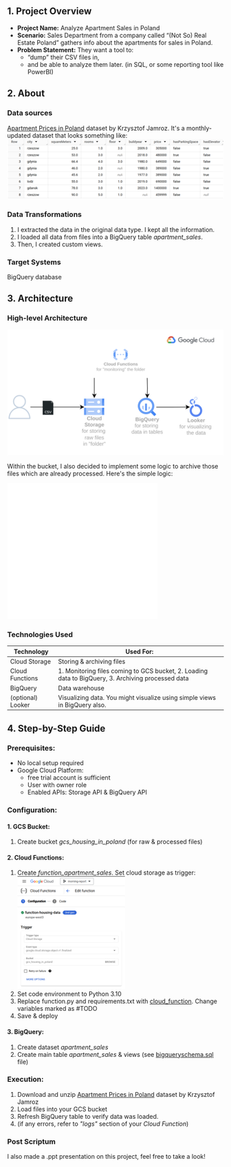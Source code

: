 ## 1. Project Overview
- **Project Name:** Analyze Apartment Sales in Poland
- **Scenario:** Sales Department from a company called “(Not So) Real Estate Poland” gathers info about the apartments for sales in Poland.
- **Problem Statement:** They want a tool to:
  - “dump” their CSV files in, 
  - and be able to analyze them later. (in SQL, or some reporting tool like PowerBI)


## 2. About

### Data sources
[Apartment Prices in Poland](https://www.kaggle.com/datasets/krzysztofjamroz/apartment-prices-in-poland) dataset by Krzysztof Jamroz. It's a monthly-updated dataset that looks something like: \
<img src="images/sample_dataset_.png" alt="drawing" width="600"/>

### Data Transformations
1. I extracted the data in the original data type. I kept all the information.
2. I loaded all data from files into a BigQuery table *apartment_sales*.
3. Then, I created custom views.

### Target Systems
BigQuery database

## 3. Architecture

### High-level Architecture
<img src="images/architecture_dark_no_fill.png" alt="drawing" width="700"/>

Within the bucket, I also decided to implement some logic to archive those files which are already processed. Here's the simple logic:

<img src="images/file_transfer_logic_dark.png" alt="drawing" width="350"/>

### Technologies Used

| Technology        | Used For:                                                                                          |
|-------------------|----------------------------------------------------------------------------------------------------|
| Cloud Storage     | Storing & archiving files                                                                          |
| Cloud Functions   | 1. Monitoring files coming to GCS bucket, 2. Loading data to BigQuery, 3. Archiving processed data |
| BigQuery          | Data warehouse                                                                                     |
| (optional) Looker | Visualizing data. You might visualize using simple views in BigQuery also.                         |

## 4. Step-by-Step Guide

### Prerequisites:
- No local setup required
- Google Cloud Platform:
  - free trial account is sufficient
  - User with owner role
  - Enabled APIs: Storage API & BigQuery API

### Configuration:

#### 1. GCS Bucket:
   1. Create bucket *gcs_housing_in_poland* (for raw & processed files)

#### 2. Cloud Functions:
   1. Create *function_apartment_sales*. Set cloud storage as trigger: \
    <img src="images/cloud_function.png" alt="drawing" width="250"/>
   2. Set code environment to Python 3.10
   3. Replace function.py and requirements.txt with [cloud_function](cloud_function/). Change variables marked as #TODO
   4. Save & deploy

#### 3. BigQuery:
   1. Create dataset *apartment_sales*
   2. Create main table *apartment_sales* & views (see [bigqueryschema.sql](bigqueryschema.sql) file)

### Execution:

1. Download and unzip [Apartment Prices in Poland](https://www.kaggle.com/datasets/krzysztofjamroz/apartment-prices-in-poland) dataset by Krzysztof Jamroz
2. Load files into your GCS bucket
3. Refresh BigQuery table to verify data was loaded.
4. (if any errors, refer to *"logs"* section of your *Cloud Function*)


### Post Scriptum
I also made a .ppt presentation on this project, feel free to take a look!